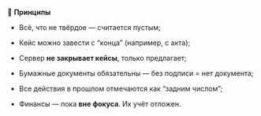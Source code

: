 🔹 **Принципы**

- Всё, что не твёрдое — считается пустым;

- Кейс можно завести с “конца” (например, с акта);

- Сервер **не закрывает кейсы**, только предлагает;

- Бумажные документы обязательны — без подписи = нет документа;

- Все действия в прошлом отмечаются как “задним числом”;

- Финансы — пока **вне фокуса**. Их учёт отложен.


